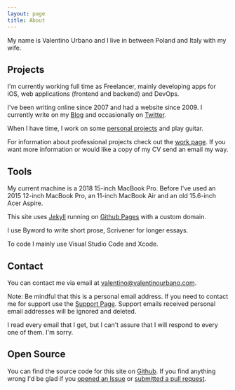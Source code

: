 ```yaml
---
layout: page
title: About
---
```


My name is Valentino Urbano and I live in between Poland and Italy with my wife.

## Projects

I'm currently working full time as Freelancer, mainly developing apps for iOS, web applications (frontend and backend) and DevOps.

I've been writing online since 2007 and had a website since 2009. I currently write on my [Blog](/) and occasionally on [Twitter](https://twitter.com/valentinourbano).

When I have time, I work on some [personal projects](/projects) and play guitar.

For information about professional projects check out the [work page](/work). If you want more information or would like a copy of my CV send an email my way.

## Tools

My current machine is a 2018 15-inch MacBook Pro. Before I've used an 2015 12-inch MacBook Pro, an 11-inch MacBook Air and an old 15.6-inch Acer Aspire.

This site uses [Jekyll](https://jekyllrb.com) running on [Github Pages](https://pages.github.com) with a custom domain.

I use Byword to write short prose, Scrivener for longer essays.

To code I mainly use Visual Studio Code and Xcode.

## Contact

You can contact me via email at <a href="mailto:valentino@valentinourbano.com">valentino@valentinourbano.com</a>.

Note: Be mindful that this is a personal email address. If you need to contact me for support use the [Support Page](/support/). Support emails received personal email addresses will be ignored and deleted.

I read every email that I get, but I can't assure that I will respond to every one of them. I'm sorry.

## Open Source

You can find the source code for this site on [Github](https://github.com/valeIT/valeIT.github.io). If you find anything wrong I'd be glad if you [opened an Issue](https://github.com/valeIT/valeIT.github.io/issues) or [submitted a pull request](https://github.com/valeIT/valeIT.github.io/pulls).
